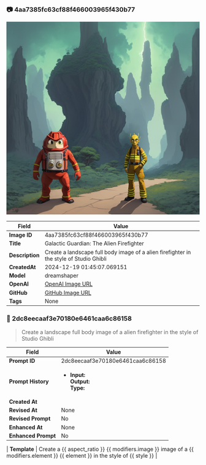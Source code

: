 

### 📷 4aa7385fc63cf88f466003965f430b77 


![data.id](./4aa7385fc63cf88f466003965f430b77.jpg)


| Field          | Value                                                                                                                     |
|----------------|---------------------------------------------------------------------------------------------------------------------------|
| **Image ID**             | 4aa7385fc63cf88f466003965f430b77                                                                                                             |
| **Title**           | Galactic Guardian: The Alien Firefighter                                                                                                       |
| **Description**           | Create a landscape full body image of a alien firefighter in the style of Studio Ghibli                                                                                                       |
| **CreatedAt**        | 2024-12-19 01:45:07.069151                                                                                                        |
| **Model**        | dreamshaper                                                                                                        |
| **OpenAI**         | [OpenAI Image URL](http://192.168.1.85:8081/generated-images/b641094544994.png)                                                                                |
| **GitHub**         | [GitHub Image URL](https://raw.githubusercontent.com/Caneta-Silva/weeb/refs/heads/main/images/4aa7385fc63cf88f466003965f430b77/4aa7385fc63cf88f466003965f430b77.jpg)                                                                                |
| **Tags**       | None                                                                                                                   |

### 📜 2dc8eecaaf3e70180e6461caa6c86158

> Create a landscape full body image of a alien firefighter in the style of Studio Ghibli

| Field          | Value                                                                                                                                                                      |
|----------------|----------------------------------------------------------------------------------------------------------------------------------------------------------------------------|
| **Prompt ID**  | 2dc8eecaaf3e70180e6461caa6c86158                                                                                                                                                            |
| **Prompt History** | <ul><li>**Input:**  <br> **Output:**  <br> **Type:** </li></ul> |
| **Created At** |                                                                                                                                                    |
| **Revised At** | None                                                                                                                                                   |
| **Revised Prompt** | No                                                                                                                                                                      |
| **Enhanced At** | None                                                                                                                                                  |
| **Enhanced Prompt** | No                                                                                                                                                                    |

| **Template**   | Create a {{ aspect_ratio }} {{ modifiers.image }} image of a {{ modifiers.element }} {{ element }} in the style of {{ style }}                                                                                                                                           |


